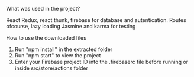 What was used in the project?

React Redux, react thunk, firebase for database and autentication. Routes ofcourse, lazy loading
Jasmine and karma for testing


How to use the downloaded files

1) Run "npm install" in the extracted folder
2) Run "npm start" to view the project
3) Enter your Firebase project ID into the .firebaserc file before running or inside src/store/actions folder

